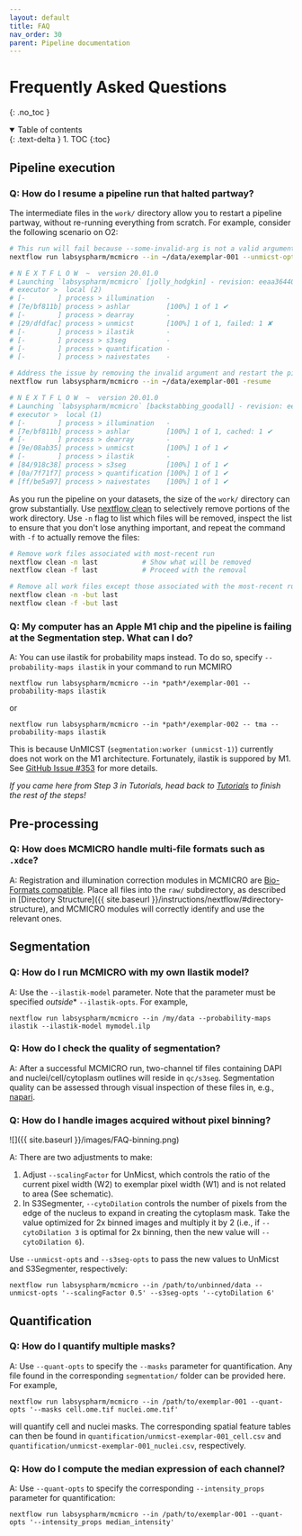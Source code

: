 ```yaml
---
layout: default
title: FAQ
nav_order: 30
parent: Pipeline documentation
---
```


# Frequently Asked Questions

{: .no_toc }

<details open markdown="block">
  <summary>
    Table of contents
  </summary>
  {: .text-delta }
1. TOC
{:toc}
</details>

## Pipeline execution

### Q: How do I resume a pipeline run that halted partway?

The intermediate files in the `work/` directory allow you to restart a pipeline partway, without re-running everything from scratch. For example, consider the following scenario on O2:

``` bash
# This run will fail because --some-invalid-arg is not a valid argument for UnMicst
nextflow run labsyspharm/mcmicro --in ~/data/exemplar-001 --unmicst-opts '--some-invalid-arg'

# N E X T F L O W  ~  version 20.01.0
# Launching `labsyspharm/mcmicro` [jolly_hodgkin] - revision: eeaa364408 [master]
# executor >  local (2)
# [-        ] process > illumination   -
# [7e/bf811b] process > ashlar         [100%] 1 of 1 ✔
# [-        ] process > dearray        -
# [29/dfdfac] process > unmicst        [100%] 1 of 1, failed: 1 ✘
# [-        ] process > ilastik        -
# [-        ] process > s3seg          -
# [-        ] process > quantification -
# [-        ] process > naivestates    -

# Address the issue by removing the invalid argument and restart the pipeline with -resume
nextflow run labsyspharm/mcmicro --in ~/data/exemplar-001 -resume

# N E X T F L O W  ~  version 20.01.0
# Launching `labsyspharm/mcmicro` [backstabbing_goodall] - revision: eeaa364408 [master]
# executor >  local (1)
# [-        ] process > illumination   -
# [7e/bf811b] process > ashlar         [100%] 1 of 1, cached: 1 ✔      <- NOTE: cached
# [-        ] process > dearray        -
# [9e/08ab35] process > unmicst        [100%] 1 of 1 ✔
# [-        ] process > ilastik        -
# [84/918c38] process > s3seg          [100%] 1 of 1 ✔
# [0a/7f71f7] process > quantification [100%] 1 of 1 ✔
# [ff/be5a97] process > naivestates    [100%] 1 of 1 ✔
```

As you run the pipeline on your datasets, the size of the `work/` directory can grow substantially. Use [nextflow clean](https://github.com/nextflow-io/nextflow/blob/cli-docs/docs/cli.rst#clean) to selectively remove portions of the work directory. Use `-n` flag to list which files will be removed, inspect the list to ensure that you don't lose anything important, and repeat the command with `-f` to actually remove the files:

``` bash
# Remove work files associated with most-recent run
nextflow clean -n last           # Show what will be removed
nextflow clean -f last           # Proceed with the removal

# Remove all work files except those associated with the most-recent run
nextflow clean -n -but last
nextflow clean -f -but last
```
### Q: My computer has an Apple M1 chip and the pipeline is failing at the Segmentation step. What can I do?

A: You can use ilastik for probability maps instead. To do so, specify `--probability-maps ilastik` in your command to run MCMIRO

```
nextflow run labsyspharm/mcmicro --in *path*/exemplar-001 --probability-maps ilastik
```
or 
```
nextflow run labsyspharm/mcmicro --in *path*/exemplar-002 -- tma --probability-maps ilastik
```

This is because UnMICST (`segmentation:worker (unmicst-1)`) currently does not work on the M1 architecture. Fortunately, ilastik is suppored by M1. See [GitHub Issue #353](https://github.com/labsyspharm/mcmicro/issues/353) for more details.

*If you came here from Step 3 in Tutorials, head back to [Tutorials](../tutorial/tutorial.md) to finish the rest of the steps!*

## Pre-processing

### Q: How does MCMICRO handle multi-file formats such as `.xdce`?

A: Registration and illumination correction modules in MCMICRO are [Bio-Formats compatible](https://docs.openmicroscopy.org/bio-formats/6.0.1/supported-formats.html). Place all files into the `raw/` subdirectory, as described in [Directory Structure]({{ site.baseurl }}/instructions/nextflow/#directory-structure), and MCMICRO modules will correctly identify and use the relevant ones.

## Segmentation

### Q: How do I run MCMICRO with my own Ilastik model?

A: Use the `--ilastik-model` parameter. Note that the parameter must be specified *outside** `--ilastik-opts`. For example,

```
nextflow run labsyspharm/mcmicro --in /my/data --probability-maps ilastik --ilastik-model mymodel.ilp
```

### Q: How do I check the quality of segmentation?

A: After a successful MCMICRO run, two-channel tif files containing DAPI and nuclei/cell/cytoplasm outlines will reside in `qc/s3seg`. Segmentation quality can be assessed through visual inspection of these files in, e.g., [napari](https://napari.org/).

### Q: How do I handle images acquired without pixel binning?

![]({{ site.baseurl }}/images/FAQ-binning.png)

A: There are two adjustments to make:

1. Adjust `--scalingFactor` for UnMicst, which controls the ratio of the current pixel width (W2) to exemplar pixel width (W1) and is not related to area (See schematic).
1. In S3Segmenter, `--cytoDilation` controls the number of pixels from the edge of the nucleus to expand in creating the cytoplasm mask. Take the value optimized for 2x binned images and multiply it by 2 (i.e., if `--cytoDilation 3` is optimal for 2x binning, then the new value will `--cytoDilation 6`).

Use `--unmicst-opts` and `--s3seg-opts` to pass the new values to UnMicst and S3Segmenter, respectively:

```
nextflow run labsyspharm/mcmicro --in /path/to/unbinned/data --unmicst-opts '--scalingFactor 0.5' --s3seg-opts '--cytoDilation 6'
```

## Quantification

### Q: How do I quantify multiple masks?

A: Use `--quant-opts` to specify the `--masks` parameter for quantification. Any file found in the corresponding `segmentation/` folder can be provided here. For example,

```
nextflow run labsyspharm/mcmicro --in /path/to/exemplar-001 --quant-opts '--masks cell.ome.tif nuclei.ome.tif'
```

will quantify cell and nuclei masks. The corresponding spatial feature tables can then be found in `quantification/unmicst-exemplar-001_cell.csv` and `quantification/unmicst-exemplar-001_nuclei.csv`, respectively.

### Q: How do I compute the median expression of each channel?

A: Use `--quant-opts` to specify the corresponding `--intensity_props` parameter for quantification:

```
nextflow run labsyspharm/mcmicro --in /path/to/exemplar-001 --quant-opts '--intensity_props median_intensity'
```
